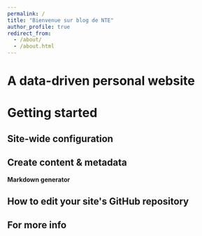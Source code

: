 ```yaml
---
permalink: /
title: "Bienvenue sur blog de NTE"
author_profile: true
redirect_from: 
  - /about/
  - /about.html
---
```




A data-driven personal website
======


Getting started
======


Site-wide configuration
------


Create content & metadata
------


**Markdown generator**



How to edit your site's GitHub repository
------


For more info
------

